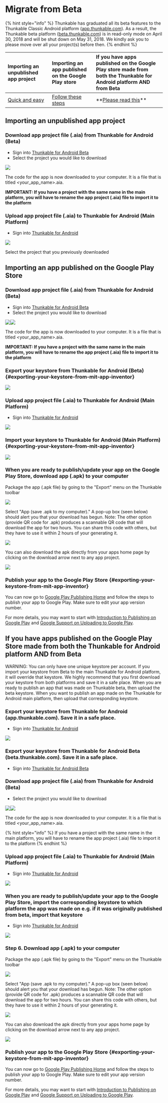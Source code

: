 # Migrate from Beta

{% hint style="info" %}
Thunkable has graduated all its beta features to the Thunkable Classic Android platform \([app.thunkable.com](https://app.thunkable.com)\). As a result, the Thunkable beta platform \([beta.thunkable.com](https://beta.thunkable.com)\) is in read-only mode on April 30, 2018 and will be shut down on May 31, 2018. We kindly ask you to please move over all your project\(s\) before then. 
{% endhint %}

| Importing an unpublished app project | Importing an app published on the Google Play store | If you have apps published on the Google Play store made from both the Thunkable for Android platform AND from Beta |
| :--- | :--- | :--- |
| [Quick and easy](migrate-from-beta.md#quick-import) | [Follow these steps](migrate-from-beta.md#publish-import) | \*\*[Please read this](migrate-from-beta.md#migrate-both)\*\* |

## Importing an unpublished app project

### Download app project file \(.aia\) from Thunkable for Android \(Beta\)

* Sign into [Thunkable for Android Beta](https://beta.thunkable.com)
* Select the project you would like to download 

![](../.gitbook/assets/migrate-fig-1.png)

The code for the app is now downloaded to your computer. It is a file that is titled &lt;your\_app\_name&gt;.aia.

**IMPORTANT: If you have a project with the same name in the main platform, you will have to rename the app project \(.aia\) file to import it to the platform**

### Upload app project file \(.aia\) to Thunkable for Android \(Main Platform\)

* Sign into [Thunkable for Android](https://app.thunkable.com)

![](../.gitbook/assets/legacy.png)

Select the project that you previously downloaded

## Importing an app published on the Google Play Store

### Download app project file \(.aia\) from Thunkable for Android \(Beta\)

* Sign into [Thunkable for Android Beta](https://beta.thunkable.com)
* Select the project you would like to download 

![](../.gitbook/assets/migrate-fig-1%20%281%29.png)![](https://github.com/thunkable/thunkable-docs/tree/4a752596e288fca776105e94dc5e863bb9a3e25a/assets/import-fig-9.png)

The code for the app is now downloaded to your computer. It is a file that is titled &lt;your\_app\_name&gt;.aia.

**IMPORTANT: If you have a project with the same name in the main platform, you will have to rename the app project \(.aia\) file to import it to the platform**

### Export your keystore from Thunkable for Android \(Beta\) {#exporting-your-keystore-from-mit-app-inventor}

![](../.gitbook/assets/migrate-fig-3.png)

### Upload app project file \(.aia\) to Thunkable for Android \(Main Platform\)

* Sign into [Thunkable for Android](https://app.thunkable.com)

![](../.gitbook/assets/legacy%20%281%29.png)

### Import your keystore to Thunkable for Android \(Main Platform\) {#exporting-your-keystore-from-mit-app-inventor}

![](../.gitbook/assets/migrate-fig-4.png)

### When you are ready to publish/update your app on the Google Play Store, download app \(.apk\) to your computer

Package the app \(.apk file\) by going to the "Export" menu on the Thunkable toolbar

![](https://thunkable.com/explore/img/share/Build_Dropdown.png)

Select "App \(save .apk to my computer\)." A pop-up box \(seen below\) should alert you that your download has begun. Note: The other option \(provide QR code for .apk\) produces a scannable QR code that will download the app for two hours. You can share this code with others, but they have to use it within 2 hours of your generating it.

![](https://thunkable.com/explore/img/share/Build_Popup.png)

You can also download the apk directly from your apps home page by clicking on the download arrow next to any app project.

![](https://thunkable.com/explore/img/share/download_apk.png)

### Publish your app to the Google Play Store {#exporting-your-keystore-from-mit-app-inventor}

You can now go to [Google Play Publishing Home](https://play.google.com/apps/publish/signup/) and follow the steps to publish your app to Google Play. Make sure to edit your app version number.

For more details, you may want to start with [Introduction to Publishing on Google Play](https://developer.android.com/distribute/tools/launch-checklist.html) and [Google Support on Uploading to Google Play](https://support.google.com/googleplay/android-developer/answer/113469?hl=en&topic=2365624&ctx=topic).

## If you have apps published on the Google Play Store made from both the Thunkable for Android platform AND from Beta

WARNING: You can only have one unique keystore per account. If you import your keystore from Beta to the main Thunkable for Android platform, it will override that keystore. We highly recommend that you first download your keystore from both platforms and save it in a safe place. When you are ready to publish an app that was made on Thunkable beta, then upload the beta keystore. When you want to publish an app made on the Thunkable for Android main platform, then upload that corresponding keystore.

### Export your keystore from Thunkable for Android \(app.thunkable.com\). Save it in a safe place.

* Sign into [Thunkable for Android](https://app.thunkable.com)

![](../.gitbook/assets/migrate-fig-3%20%281%29.png)

### Export your keystore from Thunkable for Android Beta \(beta.thunkable.com\). Save it in a safe place.

* Sign into [Thunkable for Android Beta](https://beta.thunkable.com)

### Download app project file \(.aia\) from Thunkable for Android \(Beta\)

* Select the project you would like to download 

![](../.gitbook/assets/migrate-fig-1%20%282%29.png)![](https://github.com/thunkable/thunkable-docs/tree/4a752596e288fca776105e94dc5e863bb9a3e25a/assets/import-fig-9.png)

The code for the app is now downloaded to your computer. It is a file that is titled &lt;your\_app\_name&gt;.aia.

{% hint style="info" %}
If you have a project with the same name in the main platform, you will have to rename the app project \(.aia\) file to import it to the platform
{% endhint %}

### Upload app project file \(.aia\) to Thunkable for Android \(Main Platform\)

* Sign into [Thunkable for Android](https://app.thunkable.com)

![](../.gitbook/assets/migrate-fig-2.png)

### When you are ready to publish/update your app to the Google Play Store, import the corresponding keystore to which platform the app was made on e.g. if it was originally published from beta, import that keystore

* Sign into [Thunkable for Android](https://app.thunkable.com)

![](../.gitbook/assets/migrate-fig-4%20%281%29.png)

### Step 6. Download app \(.apk\) to your computer

Package the app \(.apk file\) by going to the "Export" menu on the Thunkable toolbar

![](https://thunkable.com/explore/img/share/Build_Dropdown.png)

Select "App \(save .apk to my computer\)." A pop-up box \(seen below\) should alert you that your download has begun. Note: The other option \(provide QR code for .apk\) produces a scannable QR code that will download the app for two hours. You can share this code with others, but they have to use it within 2 hours of your generating it.

![](https://thunkable.com/explore/img/share/Build_Popup.png)

You can also download the apk directly from your apps home page by clicking on the download arrow next to any app project.

![](https://thunkable.com/explore/img/share/download_apk.png)

### Publish your app to the Google Play Store {#exporting-your-keystore-from-mit-app-inventor}

You can now go to [Google Play Publishing Home](https://play.google.com/apps/publish/signup/) and follow the steps to publish your app to Google Play. Make sure to edit your app version number.

For more details, you may want to start with [Introduction to Publishing on Google Play](https://developer.android.com/distribute/tools/launch-checklist.html) and [Google Support on Uploading to Google Play](https://support.google.com/googleplay/android-developer/answer/113469?hl=en&topic=2365624&ctx=topic).

